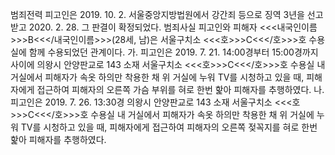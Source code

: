 범죄전력
피고인은 2019. 10. 2. 서울중앙지방법원에서 강간죄 등으로 징역 3년을 선고받고 2020. 2. 28. 그 판결이 확정되었다.
범죄사실
피고인와 피해자 <<<내국인이름>>>B<<</내국인이름>>>(28세, 남)은 서울구치소 <<<호>>>C<<</호>>>호 수용실에 함께 수용되었던 관계이다. 가. 피고인은 2019. 7. 21. 14:00경부터 15:00경까지 사이에 의왕시 안양판교로 143 소재 서울구치소 <<<호>>>C<<</호>>>호 수용실 내 거실에서 피해자가 속옷 하의만 착용한 채 위 거실에 누워 TV를 시청하고 있을 때, 피해자에게 접근하여 피해자의 오른쪽 가슴 부위를 혀로 한번 핥아 피해자를 추행하였다.
나. 피고인은 2019. 7. 26. 13:30경 의왕시 안양판교로 143 소재 서울구치소 <<<호>>>C<<</호>>>호 수용실 내 거실에서 피해자가 속옷 하의만 착용한 채 위 거실에 누워 TV를 시청하고 있을 때, 피해자에게 접근하여 피해자의 오른쪽 젖꼭지를 혀로 한번 핥아 피해자를 추행하였다.